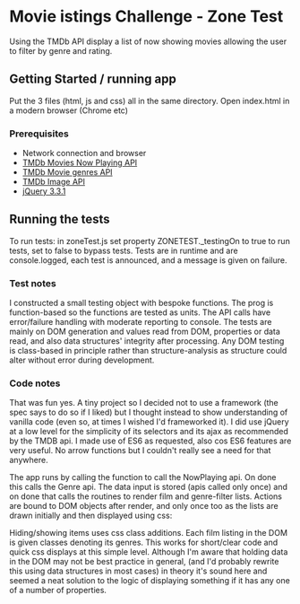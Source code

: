 # Movie istings Challenge - Zone Test

Using the TMDb API display a list of now showing movies allowing the user to filter by genre and rating.

## Getting Started / running app

Put the 3 files (html, js and css) all in the same directory. 
Open index.html in a modern browser (Chrome etc)

### Prerequisites

* Network connection and browser
* [TMDb Movies Now Playing API](https://developers.themoviedb.org/3/movies/get-now-playing)
* [TMDb Movie genres API](https://developers.themoviedb.org/3/genres/get-movie-list)
* [TMDb Image API](https://developers.themoviedb.org/3/getting-started/images)
* [jQuery 3.3.1](https://ajax.googleapis.com/ajax/libs/jquery/3.3.1/jquery.min.js) 

## Running the tests

To run tests: in zoneTest.js set property ZONETEST._testingOn to true to run tests, set to false to bypass tests.
Tests are in runtime and are console.logged, each test is announced, and a message is given on failure.

### Test notes

I constructed a small testing object with bespoke functions. The prog is function-based so the functions are tested as units. The API calls have error/failure handling with moderate reporting to console. The tests are mainly on DOM generation and values read from DOM, properties or data read, and also data structures' integrity after processing. Any DOM testing is class-based in principle rather than structure-analysis as structure could alter without error during development.

### Code notes

That was fun yes. A tiny project so I decided not to use a framework (the spec says to do so if I liked) but I thought instead to show understanding of vanilla code (even so, at times I wished I'd frameworked it). I did use jQuery at a low level for the simplicity of its selectors and its ajax as recommended by the TMDB api. I made use of ES6 as requested, also cos ES6 features are very useful. No arrow functions but I couldn't really see a need for that anywhere.

The app runs by calling the function to call the NowPlaying api. On done this calls the Genre api. The data input is stored (apis called only once) and on done that calls the routines to render film and genre-filter lists. Actions are bound to DOM objects after render, and only once too as the lists are drawn initially and then displayed using css:

Hiding/showing items uses css class additions. Each film listing in the DOM is given classes denoting its genres. This works for short/clear code and quick css displays at this simple level. 
Although I'm aware that holding data in the DOM may not be best practice in general, (and I'd probably rewrite this using data structures in most cases) in theory it's sound here and seemed a neat solution to the logic of displaying something if it has any one of a number of properties. 

